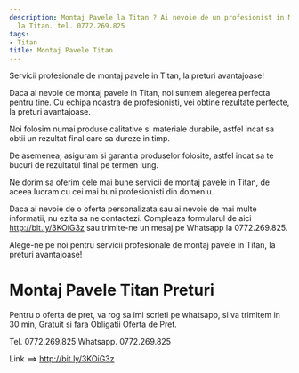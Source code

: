 ```yaml
---
description: Montaj Pavele la Titan ? Ai nevoie de un profesionist in Montaj Pavele
  la Titan. tel. 0772.269.825
tags:
- Titan
title: Montaj Pavele Titan
---
```




Servicii profesionale de montaj pavele in Titan, la preturi avantajoase! 

Daca ai nevoie de montaj pavele in Titan, noi suntem alegerea perfecta pentru tine. Cu echipa noastra de profesionisti, vei obtine rezultate perfecte, la preturi avantajoase. 

Noi folosim numai produse calitative si materiale durabile, astfel incat sa obtii un rezultat final care sa dureze in timp. 

De asemenea, asiguram si garantia produselor folosite, astfel incat sa te bucuri de rezultatul final pe termen lung. 

Ne dorim sa oferim cele mai bune servicii de montaj pavele in Titan, de aceea lucram cu cei mai buni profesionisti din domeniu. 

Daca ai nevoie de o oferta personalizata sau ai nevoie de mai multe informatii, nu ezita sa ne contactezi. Compleaza formularul de aici http://bit.ly/3KOiG3z sau trimite-ne un mesaj pe Whatsapp la 0772.269.825. 

Alege-ne pe noi pentru servicii profesionale de montaj pavele in Titan, la preturi avantajoase! 

# Montaj Pavele Titan Preturi
Pentru o oferta de pret, va rog sa imi scrieti pe whatsapp, si va trimitem in 30 min, Gratuit si fara Obligatii Oferta de Pret.

Tel. 0772.269.825
Whatsapp. 0772.269.825

Link ==> http://bit.ly/3KOiG3z